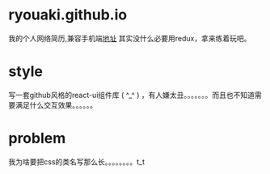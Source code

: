 # ryouaki.github.io

我的个人网络简历,兼容手机端[地址](https://ryouaki.github.io)
其实没什么必要用redux，拿来练着玩吧。

# style

写一套github风格的react-ui组件库 ( ^_^ ) ，有人嫌太丑。。。。。。。而且也不知道需要满足什么交互效果。。。。。。

# problem

我为啥要把css的类名写那么长。。。。。。。。t_t
